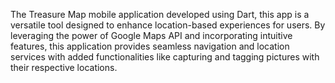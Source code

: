 The Treasure Map mobile application developed using Dart, this app is a versatile tool designed to enhance location-based experiences for users. By leveraging the power of Google Maps API and incorporating intuitive features, this application provides seamless navigation and location services with added functionalities like capturing and tagging pictures with their respective locations.
